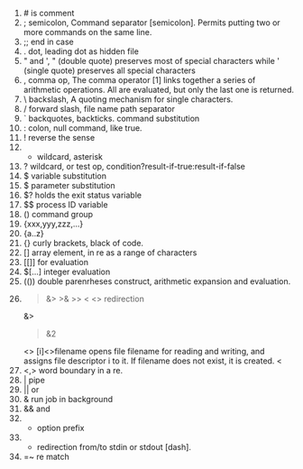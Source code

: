 1. \# is  comment
2. ; semicolon, Command separator [semicolon]. Permits putting two or more commands on the same line.
3. ;; end in case
4. .  dot, leading dot as hidden file
5. " and ', " (double quote) preserves most of special characters while ' (single quote) preserves all special characters
6. , comma op,  The comma operator [1] links together a series of arithmetic operations. All are evaluated, but only the last one is returned.
7. \ backslash, A quoting mechanism for single characters.
8. / forward slash, file name path separator
9. ` backquotes, backticks. command substitution
10. : colon, null command, like true.
11. ! reverse the sense 
12. * wildcard, asterisk
13. ? wildcard, or test op, condition?result-if-true:result-if-false
14. $ variable substitution
15. $ parameter substitution
16. $? holds the exit status variable
17. $$ process ID variable
18. () command group
19. {xxx,yyy,zzz,...} 
20. {a..z}
21. {} curly brackets, black of code.
22. [] array element, in re as a range of characters
23. [[]] for evaluation
24. $[...] integer evaluation
25. (()) double parenrheses construct, arithmetic expansion and evaluation.
26. > &> >& >> < <> redirection
      >
      &>
      >&2
      >>
      <> [i]<>filename opens file filename for reading and writing, and assigns file descriptor i to it. If filename does not exist, it is created.
      <  
27. \<,\> word boundary in a re.
28. | pipe
29. || or
30. & run job in background
31. && and
32. - option prefix
33. - redirection from/to stdin or stdout [dash].
34. =~ re match
